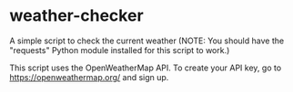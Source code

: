 # weather-checker
A simple script to check the current weather
(NOTE: You should have the "requests" Python module installed for this script to work.)

This script uses the OpenWeatherMap API. To create your API key, go to https://openweathermap.org/ and sign up.
